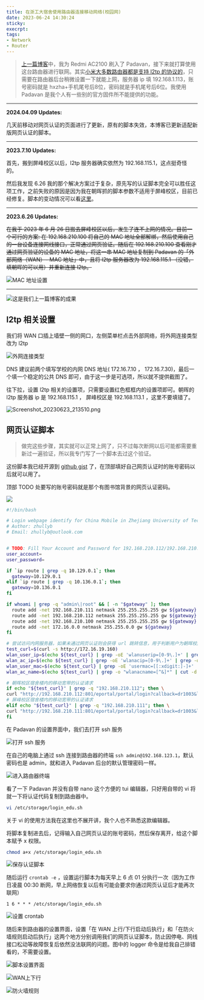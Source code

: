```yaml
---
title: 在浙工大宿舍使用路由器连接移动网络(校园网)
date: 2023-06-24 14:30:24
sticky:
execrpt:
tags:
- Network
- Router
---
```


> [上一篇博客](/2023/06/24/redmi-ac2100-router-with-padavan/)中，我为 Redmi AC2100 刷入了 Padavan，接下来就打算使用这台路由器进行联网。其实[小米大多数路由器都是支持 l2tp 的协议的](https://cdn.zhullyb.top/uploads/2024/08/12/6496ab42d74bf.jpg)，只需要在路由器后台稍微设置一下就能上网，服务器 ip 填 192.168.1.113，账号密码就是 hxzha+手机尾号后8位，密码就是手机尾号后6位。我使用 Padavan 是我个人有一些别的官方固件所不能提供的功能。

***

**2024.04.09 Updates:**

几天前移动对网页认证的页面进行了更新，原有的脚本失效，本博客已更新适配新版网页认证的脚本。

***

**2023.7.10 Updates:**

首先，搬到屏峰校区以后，l2tp 服务器确实依然为 192.168.115.1，这点挺奇怪的。

然后我发现 6.26 我的那个解决方案过于复杂，原先写的认证脚本完全可以胜任这项工作，之前失败的原因是因为我在朝晖抓的脚本参数不适用于屏峰校区，目前已经修复。脚本的变动情况可以看[这里](https://gist.github.com/zhullyb/4c8708df5724c42f913d3d86ed49d929/revisions#diff-c33ee93215d3dddc16517dae8107b3473f7abc77f56ff5afedc1f263e7e22b27)。

***

**2023.6.26 Updates:** 

~~在我于 2023 年 6 月 26 日搬去屏峰校区以后，发生了连不上网的情况。目前一个可行的方案: 在 192.168.210.100 将自己的 MAC 地址全部解绑，然后使用自己的一台设备连接网线接口，正常通过网页验证。随后在 192.168.210.100 查看刚才通过网页验证的设备的 MAC 地址，将这一串 MAC 地址复制到 Padavan 的「外部网络（WAN）- MAC 地址」中，且将 l2tp 服务器改为 192.168.115.1 （没错，填朝晖的可以用）并重新连接 l2tp。~~

![MAC 地址设置](https://cdn.zhullyb.top/uploads/2024/08/12/649987173e542.png)

***

![这是我们上一篇博客的成果](https://cdn.zhullyb.top/uploads/2024/08/12/6496ac4f3170f.png)

## l2tp 相关设置

我们将 WAN 口插上墙壁一侧的网口，左侧菜单栏点击外部网络，将外网连接类型改为 l2tp

![外网连接类型](https://cdn.zhullyb.top/uploads/2024/08/12/6496acaf4435b.png)

DNS 建议前两个填写学校的内网 DNS 地址( 172.16.7.10 ， 172.16.7.30)，最后一个填一个稳定的公共 DNS 即可，由于这一步是可选项，所以就不提供截图了。

往下拉，设置 l2tp 相关的设置项，只需要设置红色框框内的设置项即可。朝晖的 l2tp 服务器 ip 是 192.168.115.1 ， 屏峰校区是 192.168.113.1 ，这里不要填错了。

![Screenshot_20230623_213510.png](https://cdn.zhullyb.top/uploads/2024/08/12/6496ae85a4d4f.png)

## 网页认证脚本

> 做完这些步骤，其实就可以正常上网了，只不过每次断网以后可能都需要重新过一遍验证，所以我专门写了一个脚本去过这个验证。

这份脚本我已经开源到 [github gist](https://gist.github.com/zhullyb/4c8708df5724c42f913d3d86ed49d929) 了，在顶部填好自己网页认证时的账号密码以后就可以用了。

顶部 TODO 处要写的账号密码就是那个有图书馆背景的网页认证密码。

![](https://cdn.zhullyb.top/uploads/2024/08/12/6506a036d0f55.png)

```bash
#!/bin/bash

# Login webpage identify for China Mobile in Zhejiang University of Technology automatically
# Author: zhullyb
# Email: zhullyb@outlook.com


# TODO: Fill Your Account and Password for 192.168.210.112/192.168.210.111 here
user_account=
user_password=

if `ip route | grep -q 10.129.0.1`; then
  gateway=10.129.0.1
elif `ip route | grep -q 10.136.0.1`; then
  gateway=10.136.0.1
fi

if whoami | grep -q "admin\|root" && [ -n "$gateway" ]; then
  route add -net 192.168.210.111 netmask 255.255.255.255 gw ${gateway}
  route add -net 192.168.210.112 netmask 255.255.255.255 gw ${gateway}
  route add -net 192.168.210.100 netmask 255.255.255.255 gw ${gateway}
  route add -net 172.16.0.0 netmask 255.255.0.0 gw ${gateway}
fi

# 尝试访问内网服务器，如果未通过网页认证则会获得 url 跳转信息，用于判断用户为朝晖校区或屏峰校区，并获取用户 ip
test_curl=$(curl -s http://172.16.19.160)
wlan_user_ip=$(echo ${test_curl} | grep -oE 'wlanuserip=[0-9\.]+' | grep -oE '[0-9\.]+')
wlan_ac_ip=$(echo ${test_curl} | grep -oE 'wlanacip=[0-9\.]+' | grep -oE '[0-9\.]+')
wlan_user_mac=$(echo ${test_curl} | grep -oE 'usermac=[[:xdigit:]-]+' | cut -d'=' -f2 | tr -d '-')
wlan_ac_name=$(echo ${test_curl} | grep -o "wlanacname=[^&]*" | cut -d'=' -f2)

# 朝晖校区宿舍楼内的移动宽带的认证请求
if echo "${test_curl}" | grep -q "192.168.210.112"; then \
curl "http://192.168.210.112:801/eportal/portal/login?callback=dr1003&login_method=1&user_account=%2C0%2C${user_account}%40cmcczhyx&user_password=${user_password}&wlan_user_ip=${wlan_user_ip}&wlan_user_ipv6=&wlan_user_mac=${wlan_user_mac}&wlan_ac_ip=${wlan_ac_ip}&wlan_ac_name=${wlan_ac_name}&jsVersion=4.2.1&terminal_type=1&lang=zh-cn&v=5099&lang=zh"
# 屏峰校区宿舍楼内的移动宽带的认证请求
elif echo "${test_curl}" | grep -q "192.168.210.111"; then \
curl "http://192.168.210.111:801/eportal/portal/login?callback=dr1003&login_method=1&user_account=%2C0%2C${user_account}%40cmccpfyx&user_password=${user_password}&wlan_user_ip=${wlan_user_ip}&wlan_user_ipv6=&wlan_user_mac=${wlan_user_mac}&wlan_ac_ip=${wlan_ac_ip}&wlan_ac_name=${wlan_ac_name}&jsVersion=4.2.1&terminal_type=1&lang=zh-cn&v=5099&lang=zh"
fi
```

在 Padavan 的设置界面中，我们去打开 ssh 服务

![打开 ssh 服务](https://cdn.zhullyb.top/uploads/2024/08/12/6496afd695464.png)

在自己的电脑上通过 ssh 连接到路由器的终端 `ssh admin@192.168.123.1`，默认密码也是 admin，就和进入 Padavan 后台的默认管理密码一样。

![进入路由器终端](https://cdn.zhullyb.top/uploads/2024/08/12/6496b029dfe3f.png)

看了一下 Padavan 并没有自带 nano 这个方便的 tui 编辑器，只好用自带的 vi 将就一下将认证代码复制到路由器中。

```bash
vi /etc/storage/login_edu.sh
```

关于 vi 的使用方法我在这里也不展开讲，我个人也不熟悉这款编辑器。

将脚本复制进去后，记得输入自己网页认证的账号密码，然后保存离开，给这个脚本赋予 x 权限。

```bash
chmod a+x /etc/storage/login_edu.sh
```

![保存认证脚本](https://cdn.zhullyb.top/uploads/2024/08/12/6496b11b7c541.png)

随后运行 `crontab -e` ，设置运行脚本为每天早上 6 点 01 分执行一次（因为工作日凌晨 00:30 断网，早上网络恢复以后有可能会要求你通过网页认证后才能再次联网）

`1 6 * * * /etc/storage/login_edu.sh`

![设置 crontab](https://cdn.zhullyb.top/uploads/2024/08/12/6496b1132f497.png)

随后来到路由器的设置界面，设置「在 WAN 上行/下行启动后执行」和「在防火墙规则启动后执行」这两个地方分别调用我们的网页认证脚本，防止因停电、网线接口松动等故障恢复后依然没法联网的问题。图中的 logger 命令是给我自己排错看的，不需要设置。

![脚本设置界面](https://cdn.zhullyb.top/uploads/2024/08/12/6496b36585000.png)

![WAN上下行](https://cdn.zhullyb.top/uploads/2024/08/12/6496b369bbd70.png)

![防火墙规则](https://cdn.zhullyb.top/uploads/2024/08/12/6496b3703197f.png)
